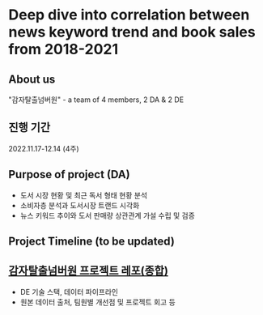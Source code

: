 # Deep dive into correlation between news keyword trend and book sales from 2018-2021

## About us 
"감자탈출넘버원" - a team of 4 members, 2 DA & 2 DE

## 진행 기간
2022.11.17-12.14 (4주)

## Purpose of project (DA)
- 도서 시장 현황 및 최근 독서 형태 현황 분석
- 소비자층 분석과 도서시장 트랜드 시각화
- 뉴스 키워드 추이와 도서 판매량 상관관계 가설 수립 및 검증

## Project Timeline (to be updated)

## [감자탈출넘버원 프로젝트 레포(종합)](https://github.com/leeyoungdong/Book_project)
- DE 기술 스택, 데이터 파이프라인
- 원본 데이터 출처, 팀원별 개선점 및 프로젝트 회고 등
